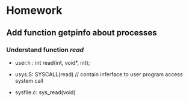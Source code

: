 # Homework 

## Add function getpinfo about processes

### Understand function _read_

- user.h : int read(int, void*, int);

- usys.S: SYSCALL(read) // contain inferface to user program access system call

- sysfile.c: sys_read(void)

<p>  </p> 